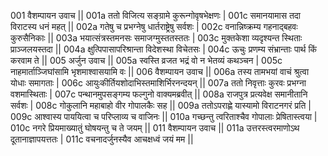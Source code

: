 001  	वैशम्पायन उवाच ||
001a	ततो विजित्य सङ्ग्रामे कुरून्गोवृषभेक्षणः |
001c	समानयामास तदा विराटस्य धनं महत् ||
002a	गतेषु च प्रभग्नेषु धार्तराष्ट्रेषु सर्वशः |
002c	वनान्निष्क्रम्य गहनाद्बहवः कुरुसैनिकाः ||
003a	भयात्संत्रस्तमनसः समाजग्मुस्ततस्ततः |
003c	मुक्तकेशा व्यदृश्यन्त स्थिताः प्राञ्जलयस्तदा ||
004a	क्षुत्पिपासापरिश्रान्ता विदेशस्था विचेतसः |
004c	ऊचुः प्रणम्य संभ्रान्ताः पार्थ किं करवाम ते ||
005  	अर्जुन उवाच ||
005a	स्वस्ति व्रजत भद्रं वो न भेतव्यं कथञ्चन |
005c	नाहमार्ताञ्जिघांसामि भृशमाश्वासयामि वः ||
006  	वैशम्पायन उवाच ||
006a	तस्य तामभयां वाचं श्रुत्वा योधाः समागताः |
006c	आयुःकीर्तियशोदाभिस्तमाशिर्भिरनन्दयन् ||
007a	ततो निवृत्ताः कुरवः प्रभग्ना वशमास्थिताः |
007c	पन्थानमुपसङ्गम्य फल्गुनो वाक्यमब्रवीत् ||
008a	राजपुत्र प्रत्यवेक्ष समानीतानि सर्वशः |
008c	गोकुलानि महाबाहो वीर गोपालकैः सह ||
009a	ततोऽपराह्णे यास्यामो विराटनगरं प्रति |
009c	आश्वास्य पाययित्वा च परिप्लाव्य च वाजिनः ||
010a	गच्छन्तु त्वरिताश्चैव गोपालाः प्रेषितास्त्वया |
010c	नगरे प्रियमाख्यातुं घोषयन्तु च ते जयम् ||
011  	वैशम्पायन उवाच ||
011a	उत्तरस्त्वरमाणोऽथ दूतानाज्ञापयत्ततः |
011c	वचनादर्जुनस्यैव आचक्षध्वं जयं मम ||
